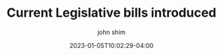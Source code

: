 ---
date: 2023-01-05T10:02:29-04:00
title: "Current Legislative bills introduced"
seo_title: "Current Legislative bills introduced"
description: Current Legislative bills introduced
author: john shim
url: /bills/
weight: 99999
---